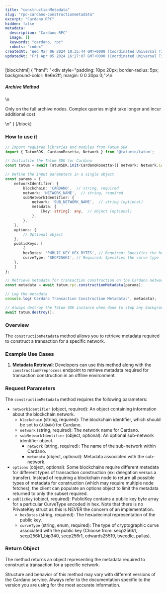 ```yaml
---
title: "constructionMetadata"
slug: "rpc-cardano-constructionmetadata"
excerpt: "Cardano RPC"
hidden: false
metadata: 
  description: "Cardano RPC"
  image: []
  keywords: "cardano, rpc"
  robots: "index"
createdAt: "Wed Mar 06 2024 10:35:44 GMT+0000 (Coordinated Universal Time)"
updatedAt: "Fri Apr 05 2024 16:27:07 GMT+0000 (Coordinated Universal Time)"
---
```

[block:html]
{
  "html": "<div style=\"padding: 10px 20px; border-radius: 5px; background-color: #e6e2ff; margin: 0 0 30px 0;\">\n  <h5>Archive Method</h5>\n  <p>Only on the full archive nodes. Complex queries might take longer and incur additional cost</p>\n</div>"
}
[/block]


### How to use it

```typescript
// Import required libraries and modules from Tatum SDK
import { TatumSDK, CardanoRosetta, Network } from '@tatumio/tatum';

// Initialize the Tatum SDK for Cardano
const tatum = await TatumSDK.init<CardanoRosetta>({ network: Network.CARDANO_ROSETTA });

// Define the input parameters in a single object
const params = {
    networkIdentifier: {
        blockchain: 'CARDANO',  // string, required
        network: 'NETWORK_NAME',  // string, required
        subNetworkIdentifier: {
            network: 'SUB_NETWORK_NAME',  // string (optional)
            metadata: {
                [key: string]: any,  // object (optional)
            },
        },
    },
    options: {
        // Optional object
    },
    publicKeys: [
        {
        hexBytes: 'PUBLIC_KEY_HEX_BYTES', // Required: Specifies the hexadecimal representation of the staking credential .
        curveType: 'SECP256K1', // Required: Specifies the curve type for the staking credential .]
    },
    ]
};

// Retrieve metadata for transaction construction on the Cardano network
const metadata = await tatum.rpc.constructionMetadata(params);

// Log the metadata
console.log('Cardano Transaction Construction Metadata:', metadata);

// Always destroy the Tatum SDK instance when done to stop any background processes
await tatum.destroy();
```

### Overview

The `constructionMetadata` method allows you to retrieve metadata required to construct a transaction for a specific network.

### Example Use Cases

1. **Metadata Retrieval**: Developers can use this method along with the `constructionPreprocess` endpoint to retrieve metadata required for transaction construction in an offline environment.

### Request Parameters

The `constructionMetadata` method requires the following parameters:

- `networkIdentifier` (object, required): An object containing information about the blockchain network.
  - `blockchain` (string, required): The blockchain identifier, which should be set to `CARDANO` for Cardano.
  - `network` (string, required): The network name for Cardano.
  - `subNetworkIdentifier` (object, optional): An optional sub-network identifier object.
    - `network` (string, required): The name of the sub-network within Cardano.
    - `metadata` (object, optional): Metadata associated with the sub-network.
- `options` (object, optional): Some blockchains require different metadata for different types of transaction construction (ex: delegation versus a transfer). Instead of requiring a blockchain node to return all possible types of metadata for construction (which may require multiple node fetches), the client can populate an options object to limit the metadata returned to only the subset required.
- `publicKey` (object, required): PublicKey contains a public key byte array for a particular CurveType encoded in hex. Note that there is no PrivateKey struct as this is NEVER the concern of an implementation.
  - `hexBytes` (string, required): The hexadecimal representation of the public key.
  - `curveType` (string, enum, required): The type of cryptographic curve associated with the public key (Choose from: secp256k1, secp256k1_bip340, secp256r1, edwards25519, tweedle, pallas).

### Return Object

The method returns an object representing the metadata required to construct a transaction for a specific network.

Structure and behavior of this method may vary with different versions of the Cardano service. Always refer to the documentation specific to the version you are using for the most accurate information.
